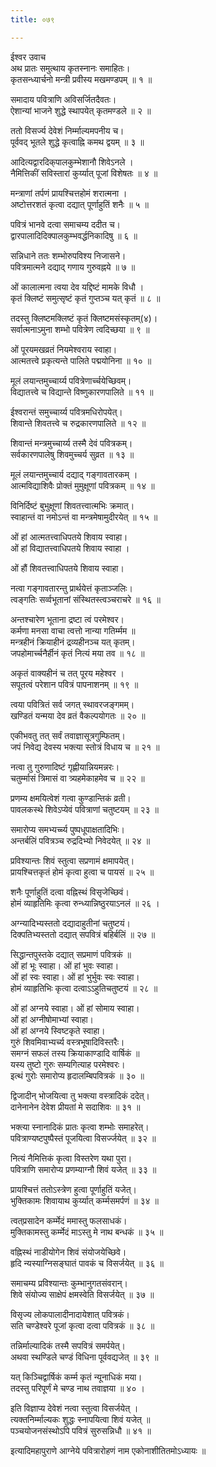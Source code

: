 ```yaml
---
title: ०७९

---
```

ईश्वर उवाच  
अथ प्रातः समुत्थाय कृतस्नानः समाहितः।  
कृतसन्ध्यार्चनो मन्त्री प्रवीस्य मखमण्डपम् ॥ १ ॥  
  
समादाय पवित्राणि अविसर्जितदैवतः।  
ऐशान्यां भाजने शुद्धे स्थापयेत् कृतमण्डले ॥ २ ॥  
  
ततो विसर्ज्य देवेशं निर्म्माल्यमपनीय च।  
पूर्ववद् भूतले शुद्धे कृत्वाह्नि कमथ द्वयम् ॥ ३ ॥  
  
आदित्यद्वारदिक्‌पालकुम्भेशानौ शिवेऽनले ।  
नैमित्तिकीं सविस्तारां कुर्य्यात् पूजां विशेषतः ॥ ४ ॥  
  
मन्त्राणां तर्पणं प्रायश्चित्तहोमं शरात्मना ।  
अष्टोत्तरशतं कृत्वा दद्यात् पूर्णाहुतिं शनैः ॥ ५ ॥  
  
पवित्रं भानवे दत्वा समाचम्य ददीत च।  
द्वारपालादिदिक्पालकुम्भवर्द्धनिकादिषु ॥ ६ ॥  
  
सन्निधाने ततः शम्भोरुपविश्य निजासने।  
पवित्रमात्मने दद्याद् गणाय गुरुवह्नये ॥ ७ ॥  
  
ओं कालात्मना त्वया देव यद्दिष्टं मामके विधौ ।  
कृतं क्लिष्टं समुत्सृष्टं कृतं गुप्तञ्च यत् कृतं ॥ ८ ॥  
  
तदस्तु क्लिष्टमक्लिष्टं कृतं क्लिष्टमसंस्कृतम्(४)।  
सर्वात्मनाऽमुना शम्भो पवित्रेण त्वदिच्छया ॥ ९ ॥  
  
ओं पूरयमखव्रतं नियमेश्वराय स्वाहा।  
आत्मतत्त्वे प्रकृत्यन्ते पालिते पद्मयोनिना ॥ १० ॥  
  
मूलं लयान्तमुच्चार्य्य पवित्रेणार्च्चयेच्छिवम्।  
विद्यातत्त्वे च विद्यान्ते विष्णुकारणपालिते ॥ ११ ॥  
  
ईश्वरान्तं समुच्चार्य्य पवित्रमधिरोपयेत्।  
शिवान्ते शिवतत्त्वे च रुद्रकारणपालिते ॥ १२ ॥  
  
शिवान्तं मन्त्रमुच्चार्य्य तस्मै देवं पवित्रकम्।  
सर्वकारणपालेषु शिवमुच्चर्य सुव्रत ॥ १३ ॥  
  
मूलं लयान्तमुच्चार्य दद्याद् गङ्गावतारकम् ।  
आत्मविद्याशिवैः प्रोक्तं मुमुक्षूणां पवित्रकम् ॥ १४ ॥  
  
विनिर्दिष्टं बुभुक्षूणां शिवतत्त्वात्मभिः क्रमात्।  
स्वाहान्तं वा नमोऽन्तं वा मन्त्रमेषामुदीरयेत् ॥ १५ ॥  
  
ओं हां आत्मतत्त्वाधिपतये शिवाय स्वाहा।  
ओं हां विद्यातत्त्वाधिपतये शिवाय स्वाहा ।  
  
  
ओं हौं शिवतत्त्वाधिपतये शिवाय स्वाहा।  
  
नत्वा गङ्गावतारन्तु प्रार्थयेत्तं कृताञ्जलिः।  
त्वङ्गतिः सर्व्वभूतानां संस्थितस्त्वञ्चराचरे ॥ १६ ॥  
  
अन्तश्चारेण भूताना द्रष्टा त्वं परमेश्वर।  
कर्मणा मनसा वाचा त्वत्तो नान्या गतिर्म्मम ॥  
मन्त्रहीनं क्रियाहीनं द्रव्यहीनञ्च यत् कृतम्।  
जपहोमार्च्चनैर्हीनं कृतं नित्यं मया तव ॥ १८ ॥  
  
अकृतं वाक्यहीनं च तत् पूरय महेश्वर ।  
सपूतत्वं परेशान पवित्रं पापनाशनम् ॥ १९ ॥  
  
त्वया पवित्रितं सर्व जगत् स्थावरजङ्गमम्।  
खण्डितं यन्मया देव व्रतं वैकल्पयोगतः ॥ २० ॥  
  
एकीभवतु तत् सर्वं तवाज्ञासूत्रगुम्फितम्।  
जपं निवेद्य देवस्य भक्त्या स्तोत्रं विधाय च ॥ २१ ॥  
  
नत्वा तु गुरुणादिष्टं गृह्णीयान्नियमन्नरः।  
चतुर्म्मासं त्रिमासं वा त्र्यहमेकाहमेव च ॥ २२ ॥  
  
प्रणम्य क्षमयित्वेशं गत्वा कुण्डान्तिकं व्रती।  
पावलकस्थे शिवेऽप्येवं पवित्राणां चतुष्टयम् ॥ २३ ॥  
  
समारोप्य समभ्यर्च्च्य पुष्पधूपाक्षतादिभिः।  
अन्तर्बलिं पवित्रञ्च रुद्रदिभ्यो निवेदयेत् ॥ २४ ॥  
  
प्रविश्यान्तः शिवं स्तुत्वा सप्रणामं क्षमापयेत्।  
प्रायश्चित्तकृतं होमं कृत्वा हुत्वा च पायसं ॥ २५ ॥  
  
शनैः पूर्णाहुतिं दत्वा वह्निस्थं विसृजेच्छिवं।  
होमं व्याहृतिमिः कृत्वा रुन्ध्यान्निष्ठुरयाऽनलं ॥ २६ ।  
  
अग्न्यादिभ्यस्ततो दद्यादाहुतीनां चतुष्टयं।  
दिक्पतिभ्यस्ततो दद्यात् सपवित्रं बहिर्बलिं ॥ २७ ॥  
  
सिद्धान्तपुस्तके दद्यात् सप्रमाणं पवित्रकं ॥  
ओं हां भूः स्वाहा। ओं हां भुवः स्वाहा।  
ओं हां स्वः स्वाहा। ओं हां भुर्भुवः स्वः स्वाहा।  
होमं व्याहृतिभिः कृत्वा दत्वाऽऽहुतिचतुष्टयं ॥ २८ ॥  
  
ओं हां अग्नये स्वाहा। ओं हां सोमाय स्वाहा।  
ओं हां अग्नीषोमाभ्यां स्वाहा।  
ओं हां अग्नये स्विष्टकृते स्वाहा।  
गुरुं शिवमिवाभ्यर्च्य वस्त्रभूषादिविस्तरैः।  
समग्नं सफलं तस्य क्रियाकाण्डादि वार्षिकं ॥  
यस्य तुष्टो गुरुः सम्यगित्याह परमेश्वरः।  
इत्थं गुरोः समारोप्य हृदालम्बिपवित्रकं ॥ ३० ॥  
  
द्विजादीन् भोजयित्वा तु भक्त्या वस्त्रादिकं ददेत्।  
दानेनानेन देवेश प्रीयतां मे सदाशिवः ॥ ३१ ॥  
  
भक्त्या स्नानादिकं प्रातः कृत्वा शम्भोः समाहरेत्।  
पवित्राण्यष्टपुष्पैस्तं पूजयित्वा विसर्ज्जयेत् ॥ ३२ ॥  
  
नित्यं नैमित्तिकं कृत्वा विस्तरेण यथा पुरा।  
पवित्राणि समारोप्य प्रणम्याग्नौ शिवं यजेत् ॥ ३३ ॥  
  
प्रायश्चित्तं ततोऽस्त्रेण हुत्वा पूर्णाहुतिं यजेत्।  
भुक्तिकामः शिवायाथ कुर्य्यात् कर्म्मसमर्पणं ॥ ३४ ॥  
  
त्वत्‌प्रसादेन कर्म्मेदं ममास्तु फलसाधकं।  
मुक्तिकामस्तु कर्म्मेदं माऽस्तु मे नाथ बन्धकं ॥ ३५ ॥  
  
वह्निस्थं नाडीयोगेन शिवं संयोजयेच्छिवे।  
हृदि न्यस्याग्निसङ्घातं पावकं च विसर्जयेत् ॥ ३६ ॥  
  
समाचम्य प्रविश्यान्तः कुम्भानुगतसंवरान्।  
शिवे संयोज्य साक्षेपं क्षमस्वेति विसर्जयेत् ॥ ३७ ॥  
  
विसृज्य लोकपालादीनादायेशात् पवित्रकं।  
सति चण्डेश्वरे पूजां कृत्वा दत्वा पवित्रकं ॥ ३८ ॥  
  
तन्निर्माल्यादिकं तस्मै सपवित्रं समर्पयेत्।  
अथवा स्थण्डिले चण्डं विधिना पूर्ववद्यजेत् ॥ ३९ ॥  
  
यत् किञ्चिद्वार्षिकं कर्म्म कृतं न्यूनाधिकं मया।  
तदस्तु परिपूर्णं मे चण्ड नाथ तवाज्ञया ॥ ४० ।  
  
इति विज्ञाप्य देवेशं नत्वा स्तुत्वा विसर्जयेत् ।  
त्यक्तनिर्म्माल्यकः शुद्धः स्नापयित्वा शिवं यजेत् ॥  
पञ्चयोजनसंस्थोऽपि पवित्रं सुरुसन्निधौ ॥ ४१ ॥  
  
इत्यादिमहापुराणे आग्नेये पवित्रारोहणं नाम एकोनाशीतितमोऽध्यायः ॥